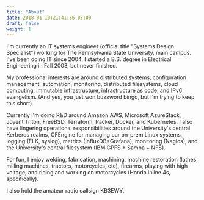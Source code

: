 ```yaml
---
title: "About"
date: 2018-01-10T21:41:56-05:00
draft: false
weight: 1
---
```

I'm currently an IT systems engineer (official title "Systems Design Specialist") working for The Pennsylvania State University, main campus. I've been doing IT since 2004. I started a B.S. degree in Electrical Engineering in Fall 2003, but never finished.

My professional interests are around distributed systems, configuration management, automation, monitoring, distributed filesystems, cloud computing, immutable infrastructure, infrastructure as code, and IPv6 evangelism. (And yes, you just won buzzword bingo, but I'm trying to keep this short)

Currently I'm doing R&D around Amazon AWS, Microsoft AzureStack, Joyent Triton, FreeBSD, Terraform, Packer, Docker, and Kubernetes. I also have lingering operational responsibilities around the University's central Kerberos realms, CFEngine for managing our on-prem Linux systems, logging (ELK, syslog), metrics (InfluxDB+Grafana), monitoring (Nagios), and the University's central filesystem (IBM GPFS + Samba + NFS).

For fun, I enjoy welding, fabrication, machining, machine restoration (lathes, milling machines, tractors, motorcycles, etc), firearms, playing with high voltage, and riding and working on motorcycles (Honda inline 4s, specifically).

I also hold the amateur radio callsign KB3EWY.

